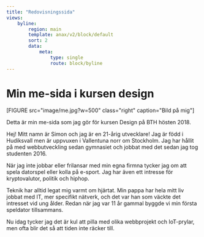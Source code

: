 ```yaml
---
title: "Redovisningssida"
views:
    byline:
        region: main
        template: anax/v2/block/default
        sort: 2
        data:
            meta:
                type: single
                route: block/byline
---
```

Min me-sida i kursen design
=========================

[FIGURE src="image/me.jpg?w=500" class="right" caption="Bild på mig"]

Detta är min me-sida som jag gör för kursen Design på BTH hösten 2018.

Hej! Mitt namn är Simon och jag är en 21-årig utvecklare! Jag är född i Hudiksvall men är uppvuxen i Vallentuna norr om Stockholm. Jag har hållit på med webbutveckling sedan gymnasiet och jobbat med det sedan jag tog studenten 2016.

När jag inte jobbar eller frilansar med min egna firmna tycker jag om att spela datorspel eller kolla på e-sport. Jag har även ett intresse för kryptovalutor, politik och hiphop.

Teknik har alltid legat mig varmt om hjärtat. Min pappa har hela mitt liv jobbat med IT, mer specifikt nätverk, och det var han som väckte det intresset vid ung ålder. Redan när jag var 11 år gammal byggde vi min första speldator tillsammans.

Nu idag tycker jag det är kul att pilla med olika webbprojekt och IoT-prylar, men ofta blir det så att tiden inte räcker till.
